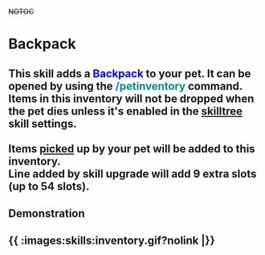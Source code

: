 ~~NOTOC~~
# Backpack

This skill adds a <font color="blue">Backpack</font> to your pet. It can be opened by using the <font color="DarkCyan">/petinventory</font> command.<br>
Items in this inventory will not be dropped when the pet dies unless it's enabled in the [skilltree](skilltrees) skill settings.<br>
<br>
Items [picked](skills/pickup) up by your pet will be added to this inventory.<br>
Line added by skill upgrade will add 9 extra slots (up to 54 slots).<br>
----
## Demonstration

{{ :images:skills:inventory.gif?nolink |}}
----

